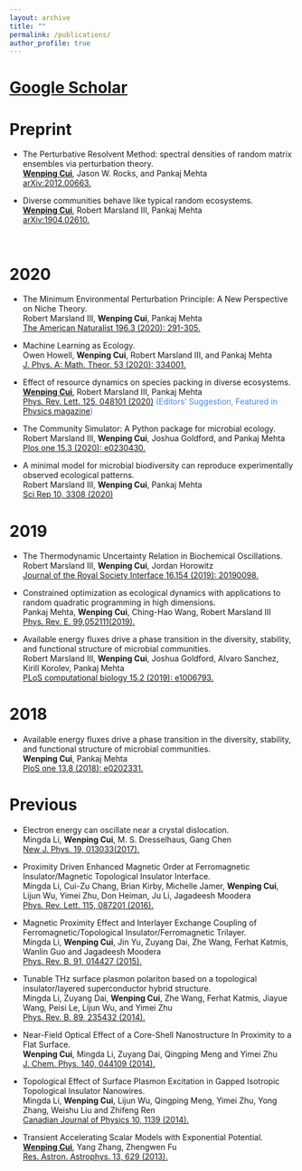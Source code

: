 ```yaml
---
layout: archive
title: ""
permalink: /publications/
author_profile: true
---
```


# <span style="color:#4285F4">[Google Scholar](https://scholar.google.com/citations?user=k6I_USQAAAAJ&hl=en)</span>

Preprint
======
* The Perturbative Resolvent Method: spectral densities of random matrix ensembles via perturbation theory. <br>
<strong><U>Wenping Cui</U></strong>, Jason W. Rocks, and Pankaj Mehta <br>
<span style="color:#4285F4">[arXiv:2012.00663.](https://arxiv.org/abs/2012.00663)</span>

* Diverse communities behave like typical random ecosystems. <br>
<strong><U>Wenping Cui</U></strong>, Robert Marsland III, Pankaj Mehta <br>
<span style="color:#4285F4">[arXiv:1904.02610.](https://arxiv.org/abs/1904.02610)</span>
<br>

2020
======
* The Minimum Environmental Perturbation Principle: A New Perspective on Niche Theory. <br>
Robert Marsland III, <strong>Wenping Cui</strong>, Pankaj Mehta <br>
<span style="color:#4285F4">[The American Naturalist 196.3 (2020): 291-305.](https://www.journals.uchicago.edu/doi/full/10.1086/710093?mobileUi=0#d2509099e1)</span>

* Machine Learning as Ecology. <br>
Owen Howell, <strong>Wenping Cui</strong>, Robert Marsland III, and Pankaj Mehta <br>
<span style="color:#4285F4">[J. Phys. A: Math. Theor. 53 (2020): 334001.](https://iopscience.iop.org/article/10.1088/1751-8121/ab956e) </span>

* Effect of resource dynamics on species packing in diverse ecosystems. <br>
<strong><U>Wenping Cui</U></strong>, Robert Marsland III, Pankaj Mehta <br>
<span style="color:#4285F4">[Phys. Rev. Lett. 125, 048101 (2020)](https://iopscience.iop.org/article/10.1088/1751-8121/ab956e) (Editors’ Suggestion, Featured in <span style="color:#4285F4">[Physics magazine](https://physics.aps.org/articles/v13/s96))</span>

* The Community Simulator: A Python package for microbial ecology. <br>
Robert Marsland III, <strong>Wenping Cui</strong>, Joshua Goldford, and Pankaj Mehta <br>
<span style="color:#4285F4">[Plos one 15.3 (2020): e0230430.](https://journals.plos.org/plosone/article?id=10.1371/journal.pone.0230430) </span>

* A minimal model for microbial biodiversity can reproduce experimentally observed ecological patterns. <br>
Robert Marsland III, <strong>Wenping Cui</strong>, Pankaj Mehta <br>
<span style="color:#4285F4">[Sci Rep 10, 3308 (2020)](https://www.nature.com/articles/s41598-020-60130-2) </span>

2019
======
* The Thermodynamic Uncertainty Relation in Biochemical Oscillations. <br>
Robert Marsland III, <strong>Wenping Cui</strong>, Jordan Horowitz <br>
<span style="color:#4285F4">[Journal of the Royal Society Interface 16.154 (2019): 20190098.](https://royalsocietypublishing.org/doi/10.1098/rsif.2019.0098) </span>

* Constrained optimization as ecological dynamics with applications to random quadratic programming in high dimensions. <br>
Pankaj Mehta, <strong>Wenping Cui</strong>, Ching-Hao Wang, Robert Marsland III <br>
<span style="color:#4285F4">[Phys. Rev. E.  99,052111(2019).](https://journals.aps.org/pre/abstract/10.1103/PhysRevE.99.052111) </span>

* Available energy fluxes drive a phase transition in the diversity, stability, and functional structure of microbial communities. <br>
Robert Marsland III, <strong>Wenping Cui</strong>, Joshua Goldford, Alvaro Sanchez, Kirill Korolev, Pankaj Mehta <br>
<span style="color:#4285F4">[PLoS computational biology 15.2 (2019): e1006793.](https://journals.plos.org/ploscompbiol/article?id=10.1371/journal.pcbi.1006793) </span>

2018
======
* Available energy fluxes drive a phase transition in the diversity, stability, and functional structure of microbial communities. <br>
<strong>Wenping Cui</strong>, Pankaj Mehta <br>
<span style="color:#4285F4">[PloS one 13.8 (2018): e0202331.](https://journals.plos.org/plosone/article?id=10.1371/journal.pone.0202331) </span>

Previous
======
* Electron energy can oscillate near a crystal dislocation. <br>
Mingda Li, <strong>Wenping Cui</strong>, M. S. Dresselhaus, Gang Chen <br>
<span style="color:#4285F4">[New J. Phys. 19, 013033(2017).](http://iopscience.iop.org/article/10.1088/1367-2630/aa5710/meta) </span>

* Proximity Driven Enhanced Magnetic Order at Ferromagnetic Insulator/Magnetic Topological Insulator Interface. <br>
Mingda Li, Cui-Zu Chang, Brian Kirby, Michelle Jamer, <strong>Wenping Cui</strong>, Lijun Wu, Yimei Zhu, Don Heiman, Ju Li, Jagadeesh Moodera <br>
<span style="color:#4285F4">[Phys. Rev. Lett. 115, 087201 (2016).](https://journals.aps.org/prl/abstract/10.1103/PhysRevLett.115.087201) </span>

* Magnetic Proximity Effect and Interlayer Exchange Coupling of Ferromagnetic/Topological Insulator/Ferromagnetic Trilayer. <br>
Mingda Li, <strong>Wenping Cui</strong>, Jin Yu, Zuyang Dai, Zhe Wang, Ferhat Katmis, Wanlin Guo and Jagadeesh Moodera <br>
<span style="color:#4285F4">[Phys. Rev. B. 91, 014427 (2015).](https://journals.aps.org/prb/abstract/10.1103/PhysRevB.91.014427) </span>

* Tunable THz surface plasmon polariton based on a topological insulator/layered superconductor hybrid structure. <br>
Mingda Li, Zuyang Dai, <strong>Wenping Cui</strong>, Zhe Wang, Ferhat Katmis, Jiayue Wang, Peisi Le, Lijun Wu, and Yimei Zhu <br>
<span style="color:#4285F4">[Phys. Rev. B. 89, 235432 (2014).](https://journals.aps.org/prb/abstract/10.1103/PhysRevB.89.235432) </span>

* Near-Field Optical Effect of a Core-Shell Nanostructure In Proximity to a Flat Surface. <br>
<strong>Wenping Cui</strong>, Mingda Li, Zuyang Dai, Qingping Meng and Yimei Zhu <br>
<span style="color:#4285F4">[J. Chem. Phys. 140, 044109 (2014).](https://aip.scitation.org/doi/abs/10.1063/1.4862800?journalCode=jcp) </span>

* Topological Effect of Surface Plasmon Excitation in Gapped Isotropic Topological Insulator Nanowires. <br>
Mingda Li, <strong>Wenping Cui</strong>, Lijun Wu, Qingping Meng, Yimei Zhu, Yong Zhang, Weishu Liu and Zhifeng Ren <br>
<span style="color:#4285F4">[ Canadian Journal of Physics 10, 1139 (2014).](https://cdnsciencepub.com/doi/abs/10.1139/cjp-2014-0418?journalCode=cjp&#.VMJxe0fF9Pm) </span>

* Transient Accelerating Scalar Models with Exponential Potential. <br>
<strong><U>Wenping Cui</U></strong>, Yang Zhang, Zhengwen Fu <br>
<span style="color:#4285F4">[Res. Astron. Astrophys. 13, 629 (2013).](http://m.iopscience.iop.org/1674-4527/13/6/002) </span>